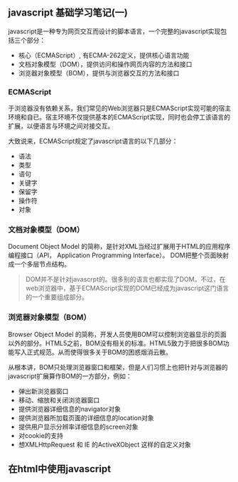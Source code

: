 ## javascript 基础学习笔记(一)

javascript是一种专为网页交互而设计的脚本语言，一个完整的javascript实现包括三个部分：
- 核心（ECMAScript）, 有ECMA-262定义，提供核心语言功能
- 文档对象模型（DOM），提供访问和操作网页内容的方法和接口
- 浏览器对象模型（BOM），提供与浏览器交互的方法和接口

### ECMAScript

于浏览器没有依赖关系，我们常见的Web浏览器只是ECMAScript实现可能的宿主环境和自已。宿主环境不仅提供基本的ECMAScript实现，同时也会停工该语言的扩展，以便语言与环境之间对接交互。

大致说来，ECMAScript规定了javascript语言的以下几部分：
- 语法
- 类型
- 语句
- 关键字
- 保留字
- 操作符
- 对象

### 文档对象模型（DOM）

Document Object Model 的简称，是针对XML当经过扩展用于HTML的应用程序编程接口（API， Application Programming Interface）。 DOM把整个页面映射成一个多层节点结构。

> DOM并不是针对javascrpt的。很多别的语言也都实现了DOM。不过，在web浏览器中，基于ECMAScript实现的DOM已经成为javascript这门语言的一个重要组成部分。

### 浏览器对象模型（BOM）

Browser Object Model 的简称，开发人员使用BOM可以控制浏览器显示的页面以外的部分。HTML5之前，BOM没有相关的标准。HTML5致力于把很多BOM功能写入正式规范。从而使得很多关于BOM的困惑烟消云散。

从根本讲，BOM只处理浏览器窗口和框架，但是人们习惯上也把针对与浏览器的javascript扩展算作BOM的一方部分，例如：
- 弹出新浏览器窗口
- 移动、缩放和关闭浏览器窗口
- 提供浏览器详细信息的navigator对象
- 提供浏览器所加载页面的详细信息的location对象
- 提供用户显示分辨率详细信息的screen对象
- 对cookie的支持
- 想XMLHttpRequest 和 IE 的ActiveXObject 这样的自定义对象

## 在html中使用javascript

### <script> 元素
script有两种使用方法：直接在页面中嵌入javascript代码和包含外部javascript文件

script元素的六个属性
- async：可选。表示应该立即下载脚本，但是不应妨碍页面的其他操作，比如下载其他资源或者等待加载其他脚本，只对外部脚本文件有效
- charset：可选。表示通过指定src属性至指定的代码的字符集。大多浏览器会忽略，因此这个属性很少用
- defer： 可选。表示脚本可以延迟到文档完全被解析和显示之后在执行。只对外部脚本有效。IE7及更早版本对嵌入脚本也支持。
- src: 可选。表示包含要执行代码的外部文件。
- type：可选。可以看成是language（已废弃）的替代属性。表示编写代码使用的是脚本语言的内容类型（也称为MIME类型）

## 基本概念



